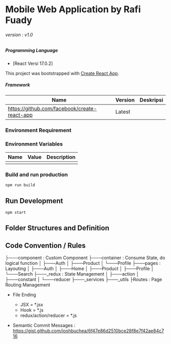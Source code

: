 # Mobile Web Application by Rafi Fuady

###### version : v1.0

##### Programming Language
- [React Versi 17.0.2]


This project was bootstrapped with [Create React App](https://github.com/facebook/create-react-app).

##### Framework

| Name                                         | Version | Deskripsi |
| -------------------------------------------- | ------- | --------- |
| https://github.com/facebook/create-react-app | Latest  |           |


### Environment Requirement

### Environment Variables

| Name                                | Value | Description                                     |
| ----------------------------------- | ----- | ----------------------------------------------- |
|                                     |       |                                                 |

### Build and run production

`npm run build`


## Run Development

`npm start`


## Folder Structures and Definition


## Code Convention / Rules
├───component               : Custom Component
├───container               : Consume State, do logical function
│   ├───Auth
│   ├───Product
│   └───Profile
├───pages                   : Layouting
│   ├───Auth
│   ├───Home
│   ├───Product
│   ├───Profile
│   └───Search
├───_redux                  : State Management
│   ├───action
│   ├───constant
│   └───reducer
├───_services
├───_utils
├Routes                     : Page Routing Management

- File Ending
    - JSX = *.jsx
    - Hook = *.js
    - redux/action/reducer = *.js

- Semantic Commit Messages : https://gist.github.com/joshbuchea/6f47e86d2510bce28f8e7f42ae84c716
